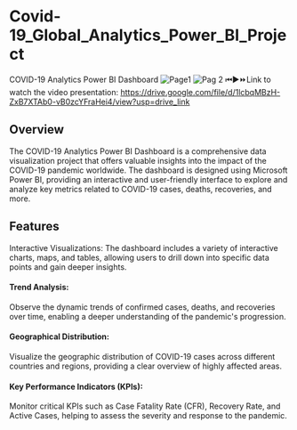 
# Covid-19_Global_Analytics_Power_BI_Project

COVID-19 Analytics Power BI Dashboard
![Page1](https://github.com/arbalu03/Power-BI-final-Proj/assets/136765506/949f21b3-1374-4f77-a18b-fa2b304eb584)
![Pag 2](https://github.com/arbalu03/Power-BI-final-Proj/assets/136765506/a08c46ae-47b9-40bd-abbf-a1fb4b02ad41)
⏮▶⏩Link to watch the video presentation: https://drive.google.com/file/d/1lcbqMBzH-ZxB7XTAb0-vB0zcYFraHei4/view?usp=drive_link
## Overview
The COVID-19 Analytics Power BI Dashboard is a comprehensive data visualization project that offers valuable insights into the impact of the COVID-19 pandemic worldwide. The dashboard is designed using Microsoft Power BI, providing an interactive and user-friendly interface to explore and analyze key metrics related to COVID-19 cases, deaths, recoveries, and more.
## Features
Interactive Visualizations: The dashboard includes a variety of interactive charts, maps, and tables, allowing users to drill down into specific data points and gain deeper insights.
#### Trend Analysis: 
Observe the dynamic trends of confirmed cases, deaths, and recoveries over time, enabling a deeper understanding of the pandemic's progression.
#### Geographical Distribution: 
Visualize the geographic distribution of COVID-19 cases across different countries and regions, providing a clear overview of highly affected areas.
#### Key Performance Indicators (KPIs): 
Monitor critical KPIs such as Case Fatality Rate (CFR), Recovery Rate, and Active Cases, helping to assess the severity and response to the pandemic.


